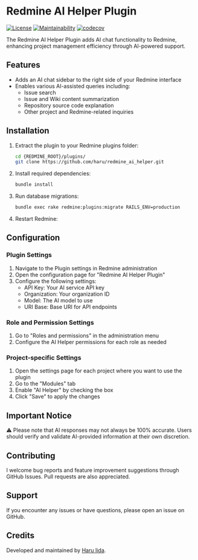 # Redmine AI Helper Plugin

[![License](https://img.shields.io/badge/license-MIT-blue.svg)](LICENSE.md)
[![Maintainability](https://qlty.sh/badges/a0cabed6-3c2d-4eb2-a7b0-2cd58e6fdf72/maintainability.svg)](https://qlty.sh/gh/haru/projects/redmine_ai_helper)
[![codecov](https://codecov.io/gh/haru/redmine_ai_helper/graph/badge.svg?token=1HOSGRHVM9)](https://codecov.io/gh/haru/redmine_ai_helper)


The Redmine AI Helper Plugin adds AI chat functionality to Redmine, enhancing project management efficiency through AI-powered support.

## Features

- Adds an AI chat sidebar to the right side of your Redmine interface
- Enables various AI-assisted queries including:
  - Issue search
  - Issue and Wiki content summarization
  - Repository source code explanation
  - Other project and Redmine-related inquiries

## Installation

1. Extract the plugin to your Redmine plugins folder:
   ```bash
   cd {REDMINE_ROOT}/plugins/
   git clone https://github.com/haru/redmine_ai_helper.git
   ```

2. Install required dependencies:
   ```bash
   bundle install
   ```

3. Run database migrations:
   ```bash
   bundle exec rake redmine:plugins:migrate RAILS_ENV=production
   ```

4. Restart Redmine:


## Configuration

### Plugin Settings

1. Navigate to the Plugin settings in Redmine administration
2. Open the configuration page for "Redmine AI Helper Plugin"
3. Configure the following settings:
   - API Key: Your AI service API key
   - Organization: Your organization ID
   - Model: The AI model to use
   - URI Base: Base URI for API endpoints

### Role and Permission Settings

1. Go to "Roles and permissions" in the administration menu
2. Configure the AI Helper permissions for each role as needed

### Project-specific Settings

1. Open the settings page for each project where you want to use the plugin
2. Go to the "Modules" tab
3. Enable "AI Helper" by checking the box
4. Click "Save" to apply the changes

## Important Notice

⚠️ Please note that AI responses may not always be 100% accurate. Users should verify and validate AI-provided information at their own discretion.


## Contributing

I welcome bug reports and feature improvement suggestions through GitHub Issues. Pull requests are also appreciated.

## Support

If you encounter any issues or have questions, please open an issue on GitHub.


## Credits

Developed and maintained by [Haru Iida](https://github.com/haru).

